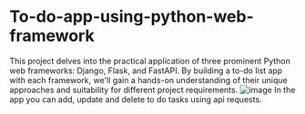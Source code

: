 # To-do-app-using-python-web-framework
This project delves into the practical application of three prominent Python web frameworks: Django, Flask, and FastAPI. By building a to-do list app with each framework, we'll gain a hands-on understanding of their unique approaches and suitability for different project requirements.
![image](https://github.com/krishnarathore12/To-do-app-using-python-web-framework/assets/86671142/df2c7fcd-a278-474d-8696-95102fe18daa)
In the app you can add, update and delete to do tasks using api requests.
